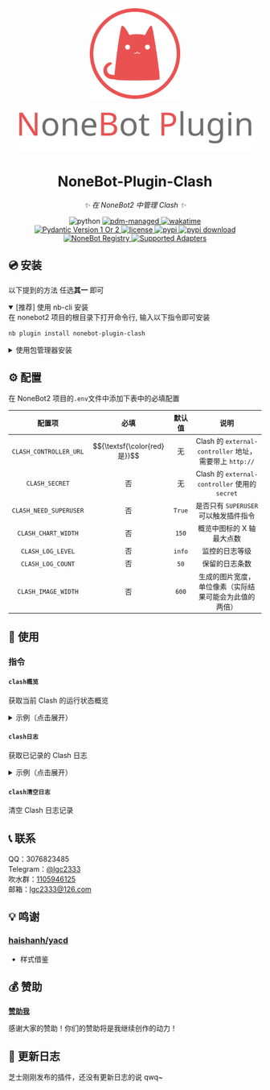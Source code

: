 <!-- markdownlint-disable MD031 MD033 MD036 MD041 -->

<div align="center">

<a href="https://v2.nonebot.dev/store">
  <img src="https://raw.githubusercontent.com/lgc-NB2Dev/readme/main/clash/clash.png" width="180" height="180" alt="NoneBotPluginLogo">
</a>

<p>
  <img src="https://raw.githubusercontent.com/lgc-NB2Dev/readme/main/template/plugin.svg" alt="NoneBotPluginText">
</p>

# NoneBot-Plugin-Clash

_✨ 在 NoneBot2 中管理 Clash ✨_

<img src="https://img.shields.io/badge/python-3.9+-blue.svg" alt="python">
<a href="https://pdm.fming.dev">
  <img src="https://img.shields.io/badge/pdm-managed-blueviolet" alt="pdm-managed">
</a>
<a href="https://wakatime.com/badge/user/b61b0f9a-f40b-4c82-bc51-0a75c67bfccf/project/018c485d-8163-4802-9e3d-579cab2715aa">
  <img src="https://wakatime.com/badge/user/b61b0f9a-f40b-4c82-bc51-0a75c67bfccf/project/018c485d-8163-4802-9e3d-579cab2715aa.svg" alt="wakatime">
</a>

<br />

<a href="https://pydantic.dev">
  <img src="https://img.shields.io/endpoint?url=https://raw.githubusercontent.com/lgc-NB2Dev/readme/main/template/pyd-v1-or-v2.json" alt="Pydantic Version 1 Or 2" >
</a>
<a href="./LICENSE">
  <img src="https://img.shields.io/github/license/lgc-NB2Dev/nonebot-plugin-clash.svg" alt="license">
</a>
<a href="https://pypi.python.org/pypi/nonebot-plugin-clash">
  <img src="https://img.shields.io/pypi/v/nonebot-plugin-clash.svg" alt="pypi">
</a>
<a href="https://pypi.python.org/pypi/nonebot-plugin-clash">
  <img src="https://img.shields.io/pypi/dm/nonebot-plugin-clash" alt="pypi download">
</a>

<br />

<a href="https://registry.nonebot.dev/plugin/nonebot-plugin-clash:nonebot_plugin_clash">
  <img src="https://img.shields.io/endpoint?url=https%3A%2F%2Fnbbdg.lgc2333.top%2Fplugin%2Fnonebot-plugin-clash" alt="NoneBot Registry">
</a>
<a href="https://registry.nonebot.dev/plugin/nonebot-plugin-clash:nonebot_plugin_clash">
  <img src="https://img.shields.io/endpoint?url=https%3A%2F%2Fnbbdg.lgc2333.top%2Fplugin-adapters%2Fnonebot-plugin-clash" alt="Supported Adapters">
</a>

</div>

<!-- ## 📖 介绍

这里是插件的详细介绍部分 -->

## 💿 安装

以下提到的方法 任选**其一** 即可

<details open>
<summary>[推荐] 使用 nb-cli 安装</summary>
在 nonebot2 项目的根目录下打开命令行, 输入以下指令即可安装

```bash
nb plugin install nonebot-plugin-clash
```

</details>

<details>
<summary>使用包管理器安装</summary>
在 nonebot2 项目的插件目录下, 打开命令行, 根据你使用的包管理器, 输入相应的安装命令

<details>
<summary>pip</summary>

```bash
pip install nonebot-plugin-clash
```

</details>
<details>
<summary>pdm</summary>

```bash
pdm add nonebot-plugin-clash
```

</details>
<details>
<summary>poetry</summary>

```bash
poetry add nonebot-plugin-clash
```

</details>
<details>
<summary>conda</summary>

```bash
conda install nonebot-plugin-clash
```

</details>

打开 nonebot2 项目根目录下的 `pyproject.toml` 文件, 在 `[tool.nonebot]` 部分的 `plugins` 项里追加写入

```toml
[tool.nonebot]
plugins = [
    # ...
    "nonebot_plugin_clash"
]
```

</details>

## ⚙️ 配置

在 NoneBot2 项目的`.env`文件中添加下表中的必填配置

|         配置项         |             必填             | 默认值 |                          说明                           |
| :--------------------: | :--------------------------: | :----: | :-----------------------------------------------------: |
| `CLASH_CONTROLLER_URL` | $${\textsf{\color{red}是}}$$ |   无   | Clash 的 `external-controller` 地址，需要带上 `http://` |
|     `CLASH_SECRET`     |              否              |   无   |     Clash 的 `external-controller` 使用的 `secret`      |
| `CLASH_NEED_SUPERUSER` |              否              | `True` |          是否只有 `SUPERUSER` 可以触发插件指令          |
|  `CLASH_CHART_WIDTH`   |              否              | `150`  |                概览中图标的 X 轴最大点数                |
|   `CLASH_LOG_LEVEL`    |              否              | `info` |                     监控的日志等级                      |
|   `CLASH_LOG_COUNT`    |              否              |  `50`  |                     保留的日志条数                      |
|  `CLASH_IMAGE_WIDTH`   |              否              | `600`  | 生成的图片宽度，单位像素（实际结果可能会为此值的两倍）  |

## 🎉 使用

### 指令

#### `clash概览`

获取当前 Clash 的运行状态概览

<details>
<summary>示例（点击展开）</summary>

![概览](https://raw.githubusercontent.com/lgc-NB2Dev/readme/main/clash/summary.jpg)

</details>

#### `clash日志`

获取已记录的 Clash 日志

<details>
<summary>示例（点击展开）</summary>

![概览](https://raw.githubusercontent.com/lgc-NB2Dev/readme/main/clash/logs.jpg)

</details>

#### `clash清空日志`

清空 Clash 日志记录

## 📞 联系

QQ：3076823485  
Telegram：[@lgc2333](https://t.me/lgc2333)  
吹水群：[1105946125](https://jq.qq.com/?_wv=1027&k=Z3n1MpEp)  
邮箱：<lgc2333@126.com>

## 💡 鸣谢

### [haishanh/yacd](https://github.com/haishanh/yacd)

- 样式借鉴

## 💰 赞助

**[赞助我](https://blog.lgc2333.top/donate)**

感谢大家的赞助！你们的赞助将是我继续创作的动力！

## 📝 更新日志

芝士刚刚发布的插件，还没有更新日志的说 qwq~
